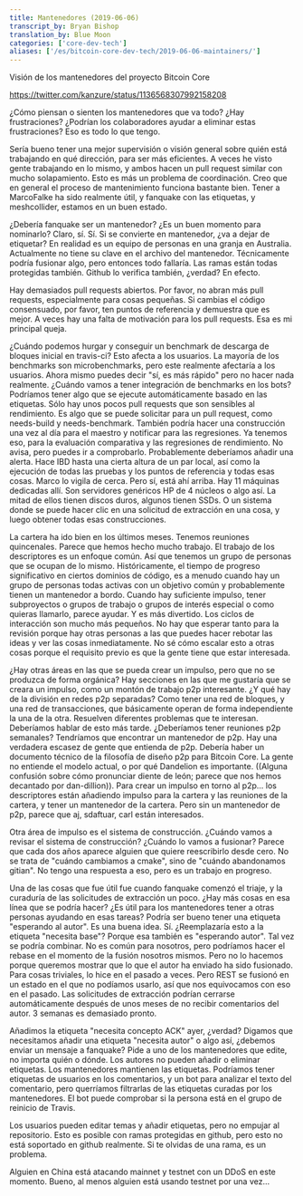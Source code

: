 ```yaml
---
title: Mantenedores (2019-06-06)
transcript_by: Bryan Bishop
translation_by: Blue Moon
categories: ['core-dev-tech']
aliases: ['/es/bitcoin-core-dev-tech/2019-06-06-maintainers/']
---
```


Visión de los mantenedores del proyecto Bitcoin Core

<https://twitter.com/kanzure/status/1136568307992158208>

¿Cómo piensan o sienten los mantenedores que va todo? ¿Hay frustraciones? ¿Podrían los colaboradores ayudar a eliminar estas frustraciones? Eso es todo lo que tengo.

Sería bueno tener una mejor supervisión o visión general sobre quién está trabajando en qué dirección, para ser más eficientes. A veces he visto gente trabajando en lo mismo, y ambos hacen un pull request similar con mucho solapamiento. Esto es más un problema de coordinación. Creo que en general el proceso de mantenimiento funciona bastante bien. Tener a MarcoFalke ha sido realmente útil, y fanquake con las etiquetas, y meshcollider, estamos en un buen estado.

¿Debería fanquake ser un mantenedor? ¿Es un buen momento para nominarlo? Claro, sí. Sí. Si se convierte en mantenedor, ¿va a dejar de etiquetar? En realidad es un equipo de personas en una granja en Australia. Actualmente no tiene su clave en el archivo del mantenedor. Técnicamente podría fusionar algo, pero entonces todo fallaría. Las ramas están todas protegidas también. Github lo verifica también, ¿verdad? En efecto.

Hay demasiados pull requests abiertos. Por favor, no abran más pull requests, especialmente para cosas pequeñas. Si cambias el código consensuado, por favor, ten puntos de referencia y demuestra que es mejor. A veces hay una falta de motivación para los pull requests. Esa es mi principal queja.

¿Cuándo podemos hurgar y conseguir un benchmark de descarga de bloques inicial en travis-ci? Esto afecta a los usuarios. La mayoría de los benchmarks son microbenchmarks, pero este realmente afectaría a los usuarios. Ahora mismo puedes decir "sí, es más rápido" pero no hacer nada realmente. ¿Cuándo vamos a tener integración de benchmarks en los bots? Podríamos tener algo que se ejecute automáticamente basado en las etiquetas. Sólo hay unos pocos pull requests que son sensibles al rendimiento. Es algo que se puede solicitar para un pull request, como needs-build y needs-benchmark. También podría hacer una construcción una vez al día para el maestro y notificar para las regresiones. Ya tenemos eso, para la evaluación comparativa y las regresiones de rendimiento. No avisa, pero puedes ir a comprobarlo. Probablemente deberíamos añadir una alerta. Hace IBD hasta una cierta altura de un par local, así como la ejecución de todas las pruebas y los puntos de referencia y todas esas cosas. Marco lo vigila de cerca. Pero sí, está ahí arriba. Hay 11 máquinas dedicadas allí. Son servidores genéricos HP de 4 núcleos o algo así. La mitad de ellos tienen discos duros, algunos tienen SSDs. O un sistema donde se puede hacer clic en una solicitud de extracción en una cosa, y luego obtener todas esas construcciones.

La cartera ha ido bien en los últimos meses. Tenemos reuniones quincenales. Parece que hemos hecho mucho trabajo. El trabajo de los descriptores es un enfoque común. Así que tenemos un grupo de personas que se ocupan de lo mismo. Históricamente, el tiempo de progreso significativo en ciertos dominios de código, es a menudo cuando hay un grupo de personas todas activas con un objetivo común y probablemente tienen un mantenedor a bordo. Cuando hay suficiente impulso, tener subproyectos o grupos de trabajo o grupos de interés especial o como quieras llamarlo, parece ayudar. Y es más divertido. Los ciclos de interacción son mucho más pequeños. No hay que esperar tanto para la revisión porque hay otras personas a las que puedes hacer rebotar las ideas y ver las cosas inmediatamente. No sé cómo escalar esto a otras cosas porque el requisito previo es que la gente tiene que estar interesada.

¿Hay otras áreas en las que se pueda crear un impulso, pero que no se produzca de forma orgánica? Hay secciones en las que me gustaría que se creara un impulso, como un montón de trabajo p2p interesante. ¿Y qué hay de la división en redes p2p separadas? Como tener una red de bloques, y una red de transacciones, que básicamente operan de forma independiente la una de la otra. Resuelven diferentes problemas que te interesan. Deberíamos hablar de esto más tarde. ¿Deberíamos tener reuniones p2p semanales? Tendríamos que encontrar un mantenedor de p2p. Hay una verdadera escasez de gente que entienda de p2p. Debería haber un documento técnico de la filosofía de diseño p2p para Bitcoin Core. La gente no entiende el modelo actual, o por qué Dandelion es importante. ((Alguna confusión sobre cómo pronunciar diente de león; parece que nos hemos decantado por dan-dillion)). Para crear un impulso en torno al p2p... los descriptores están añadiendo impulso para la cartera y las reuniones de la cartera, y tener un mantenedor de la cartera. Pero sin un mantenedor de p2p, parece que aj, sdaftuar, carl están interesados.

Otra área de impulso es el sistema de construcción. ¿Cuándo vamos a revisar el sistema de construcción? ¿Cuándo lo vamos a fusionar? Parece que cada dos años aparece alguien que quiere reescribirlo desde cero. No se trata de "cuándo cambiamos a cmake", sino de "cuándo abandonamos gitian". No tengo una respuesta a eso, pero es un trabajo en progreso.

Una de las cosas que fue útil fue cuando fanquake comenzó el triaje, y la curaduría de las solicitudes de extracción un poco. ¿Hay más cosas en esa línea que se podría hacer? ¿Es útil para los mantenedores tener a otras personas ayudando en esas tareas? Podría ser bueno tener una etiqueta "esperando al autor". Es una buena idea. Sí. ¿Reemplazaría esto a la etiqueta "necesita base"? Porque esa también es "esperando autor". Tal vez se podría combinar. No es común para nosotros, pero podríamos hacer el rebase en el momento de la fusión nosotros mismos. Pero no lo hacemos porque queremos mostrar que lo que el autor ha enviado ha sido fusionado. Para cosas triviales, lo hice en el pasado a veces. Pero REST se fusionó en un estado en el que no podíamos usarlo, así que nos equivocamos con eso en el pasado. Las solicitudes de extracción podrían cerrarse automáticamente después de unos meses de no recibir comentarios del autor. 3 semanas es demasiado pronto.

Añadimos la etiqueta "necesita concepto ACK" ayer, ¿verdad? Digamos que necesitamos añadir una etiqueta "necesita autor" o algo así, ¿debemos enviar un mensaje a fanquake? Pide a uno de los mantenedores que edite, no importa quién o dónde. Los autores no pueden añadir o eliminar etiquetas.  Los mantenedores mantienen las etiquetas. Podríamos tener etiquetas de usuarios en los comentarios, y un bot para analizar el texto del comentario, pero querríamos filtrarlas de las etiquetas curadas por los mantenedores. El bot puede comprobar si la persona está en el grupo de reinicio de Travis.

Los usuarios pueden editar temas y añadir etiquetas, pero no empujar al repositorio. Esto es posible con ramas protegidas en github, pero esto no está soportado en github realmente. Si te olvidas de una rama, es un problema.

Alguien en China está atacando mainnet y testnet con un DDoS en este momento. Bueno, al menos alguien está usando testnet por una vez...

